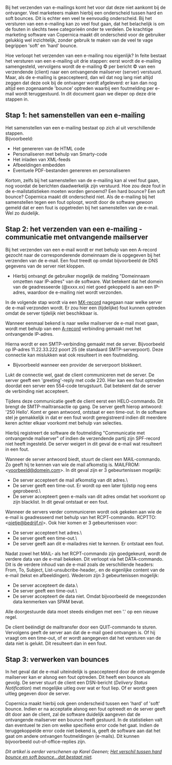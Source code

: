 Bij het verzenden van e-mailings komt het voor dat deze niet aankomt bij
de ontvanger. Veel marketeers maken hierbij een onderscheid tussen hard
en soft bounces. Dit is echter een veel te eenvoudig onderscheid. Bij
het versturen van een e-mailing kan zo veel fout gaan, dat het
belachelijk is om de fouten in slechts twee categorieën onder te
verdelen. De krachtige marketing software van Copernica maakt dit
onderscheid voor de gebruiker gelukkig wel inzichtelijk, zonder gebruik
te maken van de veel te vage begrippen 'soft' en 'hard' bounce.

Hoe verloopt het verzenden van een e-mailing nou eigenlijk? In feite
bestaat het versturen van een e-mailing uit drie stappen: eerst wordt de
e-mailing samengesteld, vervolgens wordt de e-mailing © per bericht ©
van een verzendende (client) naar een ontvangende mailserver (server)
verstuurd. Maar, als de e-mailing is geaccepteerd, dan wil dat nog lang
niet altijd zeggen dat deze ook bij de ontvanger wordt afgeleverd: er
kan dan nog altijd een zogenaamde 'bounce' optreden waarbij een
foutmelding per e-mail wordt teruggestuurd. In dit document gaan we
dieper op deze drie stappen in.

Stap 1: het samenstellen van een e-mailing
------------------------------------------

Het samenstellen van een e-mailing bestaat op zich al uit verschillende
stappen.\
 Bijvoorbeeld:

-   Het genereren van de HTML code
-   Personaliseren met behulp van Smarty-code
-   Het inladen van XML-feeds
-   Afbeeldingen embedden
-   Eventuele PDF-bestanden genereren en personaliseren

Kortom, zelfs bij het samenstellen van de e-mailing kan al veel fout
gaan, nog voordat de berichten daadwerkelijk zijn verstuurd. Hoe zou
deze fout in de e-mailstatistieken moeten worden genoemd? Een hard
bounce? Een soft bounce? Copernica maakt dit onderscheid niet. Als de
e-mailing bij het samenstellen tegen een fout oploopt, wordt door de
software gewoon gemeld dat er een fout is opgetreden bij het
samenstellen van de e-mail. Wel zo duidelijk.

Stap 2: het verzenden van een e-mailing - communicatie met ontvangende mailserver
---------------------------------------------------------------------------------

Bij het verzenden van een e-mail wordt er met behulp van een A-record
gezocht naar de corresponderende domeinnaam die is opgegeven bij het
verzenden van de e-mail. Een fout treedt op omdat bijvoorbeeld de DNS
gegevens van de server niet kloppen.

-   Hierbij ontvangt de gebruiker mogelijk de melding "Domeinnaam
    omzetten naar IP-adres" van de software. Wat betekent dat het domein
    van de geadresseerde (@xxxx.xx) niet goed gekoppeld is aan een
    IP-adres, waardoor de e-mailing niet wordt verzonden.

In de volgende stap wordt via een
[MX-record](./a-record-en-mx-record-hoe-werkt-dat.md "A records en MX records")
nagegaan naar welke server de e-mail verzonden wordt. Er zou hier een
(tijdelijke) fout kunnen optreden omdat de server tijdelijk niet
beschikbaar is.

Wanneer eenmaal bekend is naar welke mailserver de e-mail moet gaan,
wordt met behulp van een
[A-record](./a-record-en-mx-record-hoe-werkt-dat.md "A records en MX records")
verbinding gemaakt met het ontvangende IP-adres.

Hierna wordt er een SMTP-verbinding gemaakt met de server. Bijvoorbeeld
op IP-adres 11.22.33.222 poort 25 (de standaard SMTP-serverpoort). Deze
connectie kan mislukken wat ook resulteert in een foutmelding.

-   Bijvoorbeeld wanneer een provider de serverpoort blokkeert.

Lukt de connectie wel, gaat de client communiceren met de server. De
server geeft een 'greeting'-reply met code 220. Hier kan een fout
optreden doordat een server een 554-code terugstuurt. Dat betekent dat
de server de verbinding niet accepteert.

Tijdens deze communicatie geeft de client eerst een HELO-commando. Dit
brengt de SMTP-mailtransactie op gang. De server geeft hierop antwoord:
'250 Hello'. Komt er geen antwoord, ontstaat er een time-out. In de
software stel je gemakkelijk in dat er een fout wordt geregistreerd
indien dit meerdere keren achter elkaar voorkomt met behulp van
selecties.

Hierbij registreert de software de foutmelding "Communicatie met
ontvangende mailserver" of indien de verzendende partij zijn SPF-record
niet heeft ingesteld. De server weigert in dit geval de e-mail wat
resulteert in een fout.

Wanneer de server antwoord biedt, stuurt de client een MAIL-commando. Zo
geeft hij te kennen van wie de mail afkomstig is.
MAILFROM:\<voorbeeld@domein.com\>. In dit geval zijn er 3 gebeurtenissen
mogelijk:

-   De server accepteert de mail afkomstig van dit adres.\
-   De server geeft een time-out. Er wordt op een later tijdstip nog
    eens geprobeerd.\
-   De server accepteert geen e-mails van dit adres omdat het voorkomt
    op zijn blacklist. In dit geval ontstaat er een fout.

Wanneer de servers verder communiceren wordt ook gekeken aan wie de
e-mail is geadresseerd met behulp van het RCPT-commando.
RCPTTO:\<pietje@bedrijf.nl\>. Ook hier komen er 3 gebeurtenissen voor:

-   De server accepteert het adres.\
-   De server geeft een time-out.\
-   De server geeft aan dit e-mailadres niet te kennen. Er ontstaat een
    fout.

Nadat zowel het MAIL- als het RCPT-commando zijn goedgekeurd, wordt de
verdere data van de e-mail bekeken. Dit verloopt via het DATA-commando.
Dit is de verdere inhoud van de e-mail zoals de verschillende headers:
From, To, Subject, List-unsubcribe-header,. en de eigenlijke content van
de e-mail (tekst en afbeeldingen). Wederom zijn 3 gebeurtenissen
mogelijk:

-   De server accepteert de data.\
-   De server geeft een time-out.\
-   De server accepteert de data niet. Omdat bijvoorbeeld de meegezonden
    data kenmerken van SPAM bevat.

Alle doorgestuurde data moet steeds eindigen met een '.' op een nieuwe
regel.

De client beëindigt de mailtransfer door een QUIT-commando te sturen.
Vervolgens geeft de server aan dat de e-mail goed ontvangen is. Of hij
vraagt om een time-out, of er wordt aangegeven dat het versturen van de
data niet is gelukt. Dit resulteert dan in een fout.

Stap 3: verwerken van bounces
-----------------------------

In het geval dat de e-mail uiteindelijk is geaccepteerd door de
ontvangende mailserver kan er alsnog een fout optreden. Dit heeft een
bounce als gevolg. De server stuurt de client een DSN-bericht (*Delivery
Status Notification*) met mogelijke uitleg over wat er fout liep. Of er
wordt geen uitleg gegeven door de server.

Copernica maakt hierbij ook geen onderscheid tussen een 'hard' of 'soft'
bounce. Indien er na acceptatie alsnog een fout optreedt en de server
geeft dit door aan de client, zal de software duidelijk aangeven dat de
ontvangende mailserver een bounce heeft gestuurd. In de statistieken
valt dan eventueel te zien om welke specifieke error code het gaat.
Indien de teruggekoppelde error code niet bekend is, geeft de software
aan dat het gaat om andere ontvangen foutmeldingen (e-mails). Dit kunnen
bijvoorbeeld out-of-office-replies zijn.

*Dit artikel is eerder verschenen op Karel Geenen; [Het verschil tussen
hard bounce en soft bounce...dat bestaat
niet](http://www.karelgeenen.nl/10/het-verschil-tussen-hard-en-soft-bounce%E2%80%A6dat-bestaat-niet/ "Het verschil tussen hard bounce en soft bounce...dat bestaat niet").*
